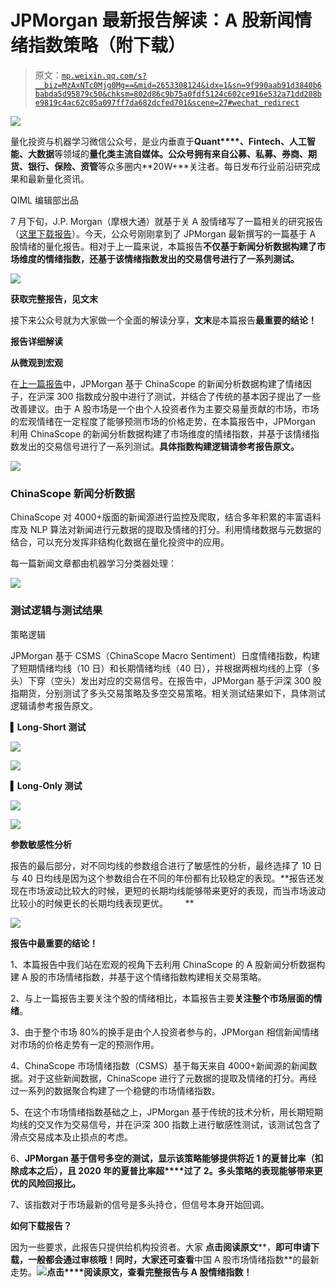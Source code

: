 # JPMorgan 最新报告解读：A 股新闻情绪指数策略（附下载）

> 原文：[`mp.weixin.qq.com/s?__biz=MzAxNTc0Mjg0Mg==&mid=2653308124&idx=1&sn=9f990aab91d3840b6babda5d95879c50&chksm=802d86c9b75a0fdf5124c602ce916e532a71dd208be9819c4ac62c05a097ff7da682dcfed701&scene=27#wechat_redirect`](http://mp.weixin.qq.com/s?__biz=MzAxNTc0Mjg0Mg==&mid=2653308124&idx=1&sn=9f990aab91d3840b6babda5d95879c50&chksm=802d86c9b75a0fdf5124c602ce916e532a71dd208be9819c4ac62c05a097ff7da682dcfed701&scene=27#wechat_redirect)

![](img/5f7e444cbd0879522a8a640b9a701dd5.png)

量化投资与机器学习微信公众号，是业内垂直于**Quant****、Fintech、人工智能、大数据**等领域的**量化类主流自媒体。**公众号拥有来自**公募、私募、券商、期货、银行、保险、资管**等众多圈内**20W+**关注者。每日发布行业前沿研究成果和最新量化资讯。

QIML 编辑部出品

7 月下旬，J.P. Morgan（摩根大通）就基于关 A 股情绪写了一篇相关的研究报告（[这里下载报告](http://mp.weixin.qq.com/s?__biz=MzAxNTc0Mjg0Mg==&mid=2653303713&idx=1&sn=f6dfd1d473421430e54847644f51272c&chksm=802df1b4b75a78a2a01fd8ac58a608eb4d8ab44b723ecccc84a6b92de967adb9237280191961&scene=21#wechat_redirect)）。今天，公众号刚刚拿到了 JPMorgan 最新撰写的一篇基于 A 股情绪的量化报告。相对于上一篇来说，本篇报告**不仅基于新闻分析数据构建了市场维度的情绪指数，还基于该情绪指数发出****的交易信号进行****了一系列测试。**

![](img/a6fe07b45ddece4407e0ac1c195c04e2.png)

**获取完整报告，见文末**

接下来公众号就为大家做一个全面的解读分享，**文末**是本篇报告**最重要的结论！**

**报告详细解读**

**从微观到宏观**

在[上一篇报告](http://mp.weixin.qq.com/s?__biz=MzAxNTc0Mjg0Mg==&mid=2653303713&idx=1&sn=f6dfd1d473421430e54847644f51272c&chksm=802df1b4b75a78a2a01fd8ac58a608eb4d8ab44b723ecccc84a6b92de967adb9237280191961&scene=21#wechat_redirect)中，JPMorgan 基于 ChinaScope 的新闻分析数据构建了情绪因子，在沪深 300 指数成分股中进行了测试，并结合了传统的基本因子提出了一些改善建议。由于 A 股市场是一个由个人投资者作为主要交易量贡献的市场，市场的宏观情绪在一定程度了能够预测市场的价格走势，在本篇报告中，JPMorgan 利用 ChinaScope 的新闻分析数据构建了市场维度的情绪指数，并基于该情绪指数发出的交易信号进行了一系列测试。**具体指数构建逻辑请参考报告原文。**

![](img/440732aad0afa98c993d3074ff822175.png)

### **ChinaScope 新闻分析数据**

ChinaScope 对 4000+版面的新闻源进行监控及爬取，结合多年积累的丰富语料库及 NLP 算法对新闻进行元数据的提取及情绪的打分。利用情绪数据与元数据的结合，可以充分发挥非结构化数据在量化投资中的应用。

每一篇新闻文章都由机器学习分类器处理：

![](img/c1465923e015230766c36d44f92a6d8d.png)

### **测试逻辑与测试结果**

策略逻辑

JPMorgan 基于 CSMS（ChinaScope Macro Sentiment）日度情绪指数，构建了短期情绪均线（10 日）和长期情绪均线（40 日），并根据两根均线的上穿（多头）下穿（空头）发出对应的交易信号。在报告中，JPMorgan 基于沪深 300 股指期货，分别测试了多头交易策略及多空交易策略。相关测试结果如下，具体测试逻辑请参考报告原文。

**▍Long-Short 测试**

**![](img/0c979a8f2301917e8c78d21dfd107447.png)**

![](img/54c4ee156c23e4d512409bbb4e46a765.png)

**▍Long-Only 测试**

![](img/390cf0a7211e6849a3525ff2056ec6fd.png)

![](img/4b4f5ee149b6aa85caefc242dc6d792f.png)

**参数敏感性分析**

报告的最后部分，对不同均线的参数组合进行了敏感性的分析，最终选择了 10 日与 40 日均线是因为这个参数组合在不同的年份都有比较稳定的表现。**报告还发现在市场波动比较大的时候，更短的长期均线能够带来更好的表现，而当市场波动比较小的时候更长的长期均线表现更优。       **

![](img/c95a25dd32890e9cc3787fa8f9146c05.png)

**报告中最重要的结论！**

1、本篇报告中我们站在宏观的视角下去利用 ChinaScope 的 A 股新闻分析数据构建 A 股的市场情绪指数，并基于这个情绪指数构建相关交易策略。

2、与上一篇报告主要关注个股的情绪相比，本篇报告主要**关注整个市场层面的情绪**。

3、由于整个市场 80%的换手是由个人投资者参与的，JPMorgan 相信新闻情绪对市场的价格走势有一定的预测作用。

4、ChinaScope 市场情绪指数（CSMS）基于每天来自 4000+新闻源的新闻数据。对于这些新闻数据，ChinaScope 进行了元数据的提取及情绪的打分。再经过一系列的数据聚合构建了一个稳健的市场情绪指数。

5、在这个市场情绪指数基础之上，JPMorgan 基于传统的技术分析，用长期短期均线的交叉作为交易信号，并在沪深 300 指数上进行敏感性测试，该测试包含了滑点交易成本及止损点的考虑。

6、**JPMorgan 基于信号多空的测试，显示该策略能够提供将近 1 的夏普比率（扣除成本之后），且 2020 年的夏普比率超****过了 2。多头策略的表现能够带来更优的风险回报比。**

7、该指数对于市场最新的信号是多头持仓，但信号本身开始回调。

**如何下载报告？**

因为一些要求，此报告只提供给机构投资者。大家 **点击阅读原文****，**即可申请下载，一般都会通过审核哦！同时，大家还可查看**中国 A 股市场情绪指数**的最新走势。![](img/882375860a833325f7544bbd0180846f.png)**点击****阅读原文，查看完整报告与 A 股情绪指数！**
